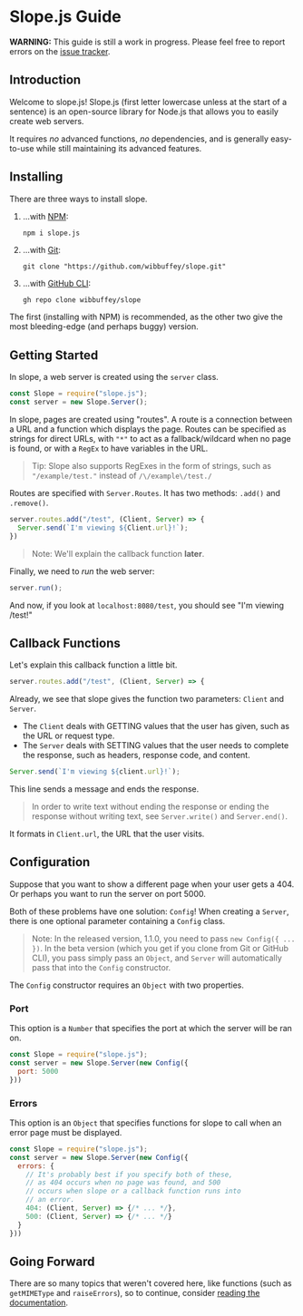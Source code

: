 # Slope.js Guide

**WARNING:** This guide is still a work in progress. Please feel free to report errors on the [issue tracker](https://wibbuffey.github.io/#links).

## Introduction

Welcome to slope.js! Slope.js (first letter lowercase unless at the start of a sentence) is an open-source library for Node.js that allows you to easily create web servers.

It requires *no* advanced functions, *no* dependencies, and is generally easy-to-use while still maintaining its advanced features.

## Installing

There are three ways to install slope.

1. ...with [NPM](https://npmjs.org):

   ```shell
   npm i slope.js
   ```

2. ...with [Git](https://git-scm.com):

   ```shell
   git clone "https://github.com/wibbuffey/slope.git"
   ```

3. ...with [GitHub CLI](https://github.com/cli/cli):

   ```sh
   gh repo clone wibbuffey/slope
   ```

The first (installing with NPM) is recommended, as the other two give the most bleeding-edge (and perhaps buggy) version.

## Getting Started

In slope, a web server is created using the `server` class.

```javascript
const Slope = require("slope.js");
const server = new Slope.Server();
```

In slope, pages are created using "routes". A route is a connection between a URL and a function which displays the page. Routes can be specified as strings for direct URLs, with `"*"` to act as a fallback/wildcard when no page is found, or with a `RegEx` to have variables in the URL.

> Tip: Slope also supports RegExes in the form of strings, such as `"/example/test."` instead of `/\/example\/test./`

Routes are specified with `Server.Routes`. It has two methods: `.add()` and `.remove()`.

```javascript
server.routes.add("/test", (Client, Server) => {
  Server.send(`I'm viewing ${Client.url}!`);
})
```

> Note: We'll explain the callback function **later**.

Finally, we need to *run* the web server:

```js
server.run();
```

And now, if you look at `localhost:8080/test`, you should see "I'm viewing /test!"

## Callback Functions

Let's explain this callback function a little bit.

```js
server.routes.add("/test", (Client, Server) => {
```

Already, we see that slope gives the function two parameters: `Client` and `Server`.

- The `Client` deals with GETTING values that the user has given, such as the URL or request type.
- The `Server` deals with SETTING values that the user needs to complete the response, such as headers, response code, and content.

```javascript
Server.send(`I'm viewing ${client.url}!`);
```

This line sends a message and ends the response.

> In order to write text without ending the response or ending the response without writing text, see `Server.write()` and `Server.end()`.

It formats in `Client.url`, the URL that the user visits.

## Configuration

Suppose that you want to show a different page when your user gets a 404. Or perhaps you want to run the server on port 5000.

Both of these problems have one solution: `Config`! When creating a `Server`, there is one optional parameter containing a `Config` class.

> Note: In the released version, 1.1.0, you need to pass `new Config({ ... })`. In the beta version (which you get if you clone from Git or GitHub CLI), you pass simply pass an `Object`, and `Server` will automatically pass that into the `Config` constructor.

The `Config` constructor requires an `Object` with two properties.

### Port

This option is a `Number` that specifies the port at which the server will be ran on.

```javascript
const Slope = require("slope.js");
const server = new Slope.Server(new Config({
  port: 5000
}))
```

### Errors

This option is an `Object` that specifies functions for slope to call when an error page must be displayed.

```javascript
const Slope = require("slope.js");
const server = new Slope.Server(new Config({
  errors: {
    // It's probably best if you specify both of these,
    // as 404 occurs when no page was found, and 500
    // occurs when slope or a callback function runs into
    // an error.
    404: (Client, Server) => {/* ... */},
    500: (Client, Server) => {/* ... */}
  }
}))
```

## Going Forward

There are so many topics that weren't covered here, like functions (such as `getMIMEType` and `raiseErrors`), so to continue, consider [reading the documentation](https://wibbuffey.github.io/slope).
